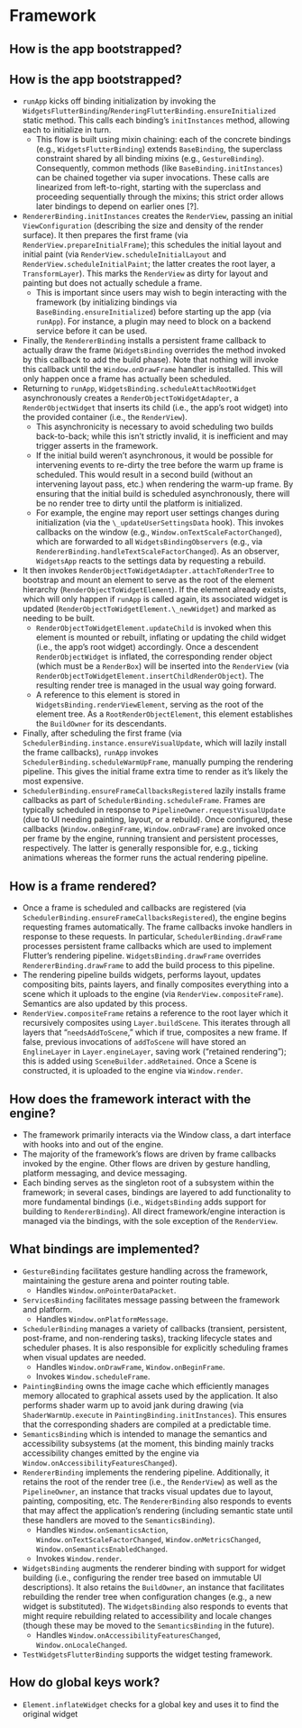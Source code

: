 # Framework

## How is the app bootstrapped?


## How is the app bootstrapped?

* `runApp` kicks off binding initialization by invoking the `WidgetsFlutterBinding`/`RenderingFlutterBinding.ensureInitialized` static method. This calls each binding’s `initInstances` method, allowing each to initialize in turn.
  * This flow is built using mixin chaining: each of the concrete bindings \(e.g., `WidgetsFlutterBinding`\) extends `BaseBinding`, the superclass constraint shared by all binding mixins \(e.g., `GestureBinding`\). Consequently, common methods \(like `BaseBinding.initInstances`\) can be chained together via super invocations. These calls are linearized from left-to-right, starting with the superclass and proceeding sequentially through the mixins; this strict order allows later bindings to depend on earlier ones \[?\].
* `RendererBinding.initInstances` creates the `RenderView`, passing an initial `ViewConfiguration` \(describing the size and density of the render surface\). It then prepares the first frame \(via `RenderView.prepareInitialFrame`\); this schedules the initial layout and initial paint \(via `RenderView.scheduleInitialLayout` and `RenderView.scheduleInitialPaint`; the latter creates the root layer, a `TransformLayer`\). This marks the `RenderView` as dirty for layout and painting but does not actually schedule a frame.
  * This is important since users may wish to begin interacting with the framework \(by initializing bindings via `BaseBinding.ensureInitialized`\) before starting up the app \(via `runApp`\). For instance, a plugin may need to block on a backend service before it can be used.
* Finally, the `RendererBinding` installs a persistent frame callback to actually draw the frame \(`WidgetsBinding` overrides the method invoked by this callback to add the build phase\). Note that nothing will invoke this callback until the `Window.onDrawFrame` handler is installed. This will only happen once a frame has actually been scheduled.
* Returning to `runApp`, `WidgetsBinding.scheduleAttachRootWidget` asynchronously creates a `RenderObjectToWidgetAdapter`, a `RenderObjectWidget` that inserts its child \(i.e., the app’s root widget\) into the provided container \(i.e., the `RenderView`\). 
  * This asynchronicity is necessary to avoid scheduling two builds back-to-back; while this isn’t strictly invalid, it is inefficient and may trigger asserts in the framework.
  * If the initial build weren’t asynchronous, it would be possible for intervening events to re-dirty the tree before the warm up frame is scheduled. This would result in a second build \(without an intervening layout pass, etc.\) when rendering the warm-up frame. By ensuring that the initial build is scheduled asynchronously, there will be no render tree to dirty until the platform is initialized.
  * For example, the engine may report user settings changes during initialization \(via the `\_updateUserSettingsData` hook\). This invokes callbacks on the window \(e.g., `Window.onTextScaleFactorChanged`\), which are forwarded to all `WidgetsBindingObservers` \(e.g., via `RendererBinding.handleTextScaleFactorChanged`\). As an observer, `WidgetsApp` reacts to the settings data by requesting a rebuild.
* It then invokes `RenderObjectToWidgetAdapter.attachToRenderTree` to bootstrap and mount an element to serve as the root of the element hierarchy \(`RenderObjectToWidgetElement`\). If the element already exists, which will only happen if `runApp` is called again, its associated widget is updated \(`RenderObjectToWidgetElement.\_newWidget`\) and marked as needing to be built.
  * `RenderObjectToWidgetElement.updateChild` is invoked when this element is mounted or rebuilt, inflating or updating the child widget \(i.e., the app’s root widget\) accordingly. Once a descendent `RenderObjectWidget` is inflated, the corresponding render object \(which must be a `RenderBox`\) will be inserted into the `RenderView` \(via `RenderObjectToWidgetElement.insertChildRenderObject`\). The resulting render tree is managed in the usual way going forward.
  * A reference to this element is stored in `WidgetsBinding.renderViewElement`, serving as the root of the element tree. As a `RootRenderObjectElement`, this element establishes the `BuildOwner` for its descendants.
* Finally, after scheduling the first frame \(via  `SchedulerBinding.instance.ensureVisualUpdate`, which will lazily install the frame callbacks\), `runApp` invokes `SchedulerBinding.scheduleWarmUpFrame`, manually pumping the rendering pipeline. This gives the initial frame extra time to render as it’s likely the most expensive.
* `SchedulerBinding.ensureFrameCallbacksRegistered` lazily installs frame callbacks as part of `SchedulerBinding.scheduleFrame`. Frames are typically scheduled in response to `PipelineOwner.requestVisualUpdate` \(due to UI needing painting, layout, or a rebuild\). Once configured, these callbacks \(`Window.onBeginFrame`, `Window.onDrawFrame`\) are invoked once per frame by the engine, running transient and persistent processes, respectively. The latter is generally responsible for, e.g., ticking animations whereas the former runs the actual rendering pipeline. 

## How is a frame rendered?

* Once a frame is scheduled and callbacks are registered \(via `SchedulerBinding.ensureFrameCallbacksRegistered`\), the engine begins requesting frames automatically. The frame callbacks invoke handlers in response to these requests. In particular, `SchedulerBinding.drawFrame` processes persistent frame callbacks which are used to implement Flutter’s rendering pipeline. `WidgetsBinding.drawFrame` overrides `RendererBinding.drawFrame` to add the build process to this pipeline.
* The rendering pipeline builds widgets, performs layout, updates compositing bits, paints layers, and finally composites everything into a scene which it uploads to the engine \(via `RenderView.compositeFrame`\). Semantics are also updated by this process.
* `RenderView.compositeFrame` retains a reference to the root layer which it recursively composites using `Layer.buildScene`. This iterates through all layers that “`needsAddToScene`,” which if true, composites a new frame. If false, previous invocations of `addToScene` will have stored an `EnglineLayer` in `Layer.engineLayer`, saving work \(“retained rendering”\); this is added using `SceneBuilder.addRetained`. Once a Scene is constructed, it is uploaded to the engine via `Window.render`.

## How does the framework interact with the engine?

* The framework primarily interacts via the Window class, a dart interface with hooks into and out of the engine.
* The majority of the framework’s flows are driven by frame callbacks invoked by the engine. Other flows are driven by gesture handling, platform messaging, and device messaging.
* Each binding serves as the singleton root of a subsystem within the framework; in several cases, bindings are layered to add functionality to more fundamental bindings \(i.e., `WidgetsBinding` adds support for building to `RendererBinding`\). All direct framework/engine interaction is managed via the bindings, with the sole exception of the `RenderView`.

## What bindings are implemented?

* `GestureBinding` facilitates gesture handling across the framework, maintaining the gesture arena and pointer routing table.
  * Handles `Window.onPointerDataPacket`.
* `ServicesBinding` facilitates message passing between the framework and platform.
  * Handles `Window.onPlatformMessage`.
* `SchedulerBinding` manages a variety of callbacks \(transient, persistent, post-frame, and non-rendering tasks\), tracking lifecycle states and scheduler phases. It is also responsible for explicitly scheduling frames when visual updates are needed.
  * Handles `Window.onDrawFrame`, `Window.onBeginFrame`.
  * Invokes `Window.scheduleFrame`.
* `PaintingBinding` owns the image cache which efficiently manages memory allocated to graphical assets used by the application. It also performs shader warm up to avoid jank during drawing \(via `ShaderWarmUp.execute` in `PaintingBinding.initInstances`\). This ensures that the corresponding shaders are compiled at a predictable time.
* `SemanticsBinding` which is intended to manage the semantics and accessibility subsystems \(at the moment, this binding mainly tracks accessibility changes emitted by the engine via `Window.onAccessibilityFeaturesChanged`\).
* `RendererBinding` implements the rendering pipeline. Additionally, it retains the root of the render tree \(i.e., the `RenderView`\) as well as the `PipelineOwner`, an instance that tracks visual updates due to layout, painting, compositing, etc. The `RendererBinding` also responds to events that may affect the application’s rendering \(including semantic state until these handlers are moved to the `SemanticsBinding`\).
  * Handles `Window.onSemanticsAction`, `Window.onTextScaleFactorChanged`, `Window.onMetricsChanged`, `Window.onSemanticsEnabledChanged`.
  * Invokes `Window.render`.
* `WidgetsBinding` augments the renderer binding with support for widget building \(i.e., configuring the render tree based on immutable UI descriptions\). It also retains the `BuildOwner`, an instance that facilitates rebuilding the render tree when configuration changes \(e.g., a new widget is substituted\). The `WidgetsBinding` also responds to events that might require rebuilding related to accessibility and locale changes \(though these may be moved to the `SemanticsBinding` in the future\).
  * Handles `Window.onAccessibilityFeaturesChanged`, `Window.onLocaleChanged`.
* `TestWidgetsFlutterBinding` supports the widget testing framework.

## How do global keys work?

* `Element.inflateWidget` checks for a global key and uses it to find the original widget

